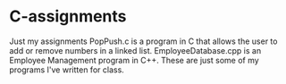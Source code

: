 # C-assignments
Just my assignments
PopPush.c is a program in C that allows the user to add or remove numbers in a linked list.
EmployeeDatabase.cpp is an Employee Management program in C++.
These are just some of my programs I've written for class.

